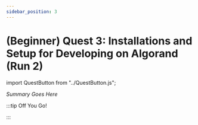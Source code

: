 ```yaml
---
sidebar_position: 3
---
```


# (Beginner) Quest 3: Installations and Setup for Developing on Algorand (Run 2)
import QuestButton from "../QuestButton.js";

_Summary Goes Here_

:::tip Off You Go!

<QuestButton text="Quest" />

:::

